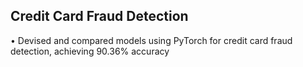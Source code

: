 ## Credit Card Fraud Detection
•	Devised and compared models using PyTorch for credit card fraud detection, achieving 90.36% accuracy
